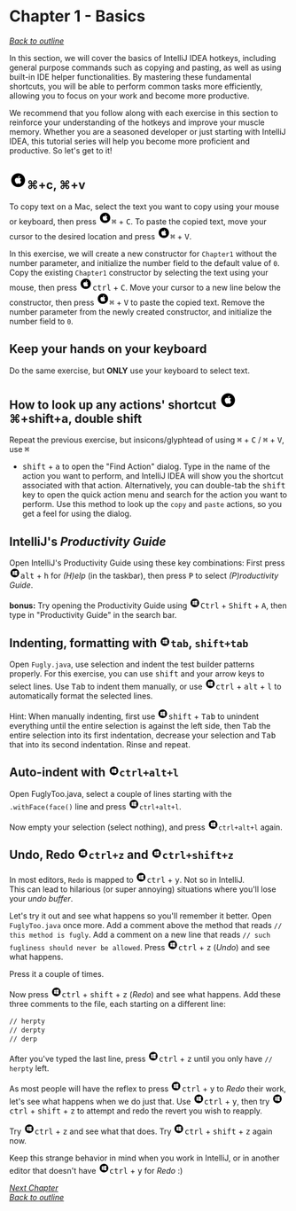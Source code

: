 # Chapter 1 - Basics
[_Back to outline_](outline.md)

In this section, we will cover the basics of IntelliJ IDEA hotkeys, including general purpose commands such as copying and pasting, as well as using
built-in IDE helper functionalities. By mastering these fundamental shortcuts, you will be able to perform common tasks more efficiently, allowing
you to focus on your work and become more productive.

We recommend that you follow along with each exercise in this section to reinforce your understanding of the hotkeys and improve your muscle memory.
Whether you are a seasoned developer or just starting with IntelliJ IDEA, this tutorial series will help you become more proficient and productive.
So let's get to it!

## ![Mac](../icons/glyph-apple-32.png)&#8984;+c, &#8984;+v
To copy text on a Mac, select the text you want to copy using your mouse or keyboard, then press ![Mac](../icons/glyph-apple-24.png)<kbd>&#8984;</kbd> + <kbd>C</kbd>. To paste the
copied text, move your cursor to the desired location and press ![Mac](../icons/glyph-apple-24.png)<kbd>&#8984;</kbd> + <kbd>V</kbd>.

In this exercise, we will create a new constructor for `Chapter1` without the number parameter, and initialize the number field to the default value
of `0`. Copy the existing `Chapter1` constructor by selecting the text using your mouse, then press ![Mac](../icons/glyph-apple-24.png)<kbd>ctrl</kbd> + <kbd>C</kbd>. Move your cursor to
a new line below the constructor, then press ![Mac](../icons/glyph-apple-24.png)<kbd>&#8984;</kbd> + <kbd>V</kbd> to paste the copied text. Remove the number parameter from the newly
created constructor, and initialize the number field to `0`.

## Keep your hands on your keyboard
Do the same exercise, but **ONLY** use your keyboard to select text.

## How to look up any actions' shortcut ![Mac](../icons/glyph-apple-32.png) &#8984;+shift+a, double shift
Repeat the previous exercise, but insicons/glyphtead of using <kbd>&#8984;</kbd> + <kbd>C</kbd> / <kbd>&#8984;</kbd> + <kbd>V</kbd>, use <kbd>&#8984;</kbd>
+ <kbd>shift</kbd> + <kbd>a</kbd> to open the "Find Action" dialog. Type in the name of the action you want to perform, and IntelliJ IDEA will show you the shortcut associated with that action. Alternatively, you can double-tab the <kbd>shift</kbd> key to open the quick action menu and search for the action you want to perform. Use this method to look up the `copy` and `paste` actions, so you get a feel for using the dialog.

## IntelliJ's _Productivity Guide_

Open IntelliJ's Productivity Guide using these key combinations:
First press ![Windows](../icons/glyph-windows-20.png)<kbd>alt</kbd> + <kbd>h</kbd> for _(H)elp_ (in the taskbar), then press <kbd>P</kbd> to select _(P)roductivity Guide_.

**bonus:** Try opening the Productivity Guide using ![Windows](../icons/glyph-windows-20.png)<kbd>Ctrl</kbd> + <kbd>Shift</kbd> + <kbd>A</kbd>, then type in "Productivity Guide" in the
search bar.

## Indenting, formatting with ![Windows](../icons/glyph-windows-20.png)`tab`, `shift+tab`
Open `Fugly.java`, use selection and indent the test builder patterns properly.
For this exercise, you can use <kbd>shift</kbd> and your arrow keys to select lines.
Use <kbd>Tab</kbd> to indent them manually, or use ![Windows](../icons/glyph-windows-20.png)<kbd>ctrl</kbd> + <kbd>alt</kbd> + <kbd>l</kbd> to automatically format the selected lines.

Hint: When manually indenting, first use ![Windows](../icons/glyph-windows-20.png)<kbd>shift</kbd> + <kbd>Tab</kbd> to unindent everything until the entire selection is against the left
side, then <kbd>Tab</kbd> the entire selection into its first indentation, decrease your selection and <kbd>Tab</kbd>  that into its second
indentation. Rinse and repeat.

## Auto-indent with ![Windows](../icons/glyph-windows-20.png)`ctrl+alt+l`
Open FuglyToo.java, select a couple of lines starting with the `.withFace(face()` line and press ![Windows](../icons/glyph-windows-20.png)`ctrl+alt+l`.

Now empty your selection (select nothing), and press ![Windows](../icons/glyph-windows-20.png)`ctrl+alt+l` again.

## Undo, Redo ![Windows](../icons/glyph-windows-20.png)`ctrl+z` and ![Windows](../icons/glyph-windows-20.png)`ctrl+shift+z`

In most editors, `Redo` is mapped to ![Windows](../icons/glyph-windows-20.png)<kbd>ctrl</kbd> + <kbd>y</kbd>. Not so in IntelliJ.  
This can lead to hilarious (or super annoying) situations where you'll lose your _undo buffer_.

Let's try it out and see what happens so you'll remember it better.
Open `FuglyToo.java` once more.
Add a comment above the method that reads `// this method is fugly`.
Add a comment on a new line that reads `// such fugliness should never be allowed`.
Press ![Windows](../icons/glyph-windows-20.png)<kbd>ctrl</kbd> + <kbd>z</kbd> (_Undo_) and see what happens.

Press it a couple of times.

Now press ![Windows](../icons/glyph-windows-20.png)<kbd>ctrl</kbd> + <kbd>shift</kbd> + <kbd>z</kbd> (_Redo_) and see what happens.
Add these three comments to the file, each starting on a different line:

```
// herpty
// derpty
// derp
```

After you've typed the last line, press  ![Windows](../icons/glyph-windows-20.png)<kbd>ctrl</kbd> + <kbd>z</kbd> until you only have `// herpty` left.

As most people will have the reflex to press ![Windows](../icons/glyph-windows-20.png)<kbd>ctrl</kbd> + <kbd>y</kbd> to _Redo_ their work, let's see what happens when we do just that.
Use ![Windows](../icons/glyph-windows-20.png)<kbd>ctrl</kbd> + <kbd>y</kbd>, then try ![Windows](../icons/glyph-windows-20.png)<kbd>ctrl</kbd> + <kbd>shift</kbd> + <kbd>z</kbd> to attempt and redo the revert you wish to reapply.

Try ![Windows](../icons/glyph-windows-20.png)<kbd>ctrl</kbd> + <kbd>z</kbd> and see what that does. Try ![Windows](../icons/glyph-windows-20.png)<kbd>ctrl</kbd> + <kbd>shift</kbd> + <kbd>z</kbd> again now.

Keep this strange behavior in mind when you work in IntelliJ, or in another editor that doesn't have ![Windows](../icons/glyph-windows-20.png)<kbd>ctrl</kbd> + <kbd>y</kbd> for _Redo_ :)


[_Next Chapter_](chapter2.md)  
[_Back to outline_](outline.md)